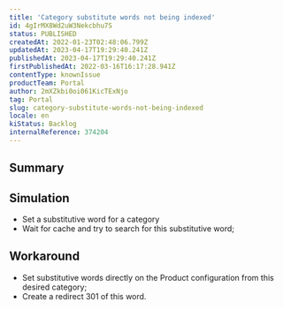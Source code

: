 ```yaml
---
title: 'Category substitute words not being indexed'
id: 4gIrMX8Wd2uW3Nekcbhu7S
status: PUBLISHED
createdAt: 2022-01-23T02:48:06.799Z
updatedAt: 2023-04-17T19:29:40.241Z
publishedAt: 2023-04-17T19:29:40.241Z
firstPublishedAt: 2022-03-16T16:17:28.941Z
contentType: knownIssue
productTeam: Portal
author: 2mXZkbi0oi061KicTExNjo
tag: Portal
slug: category-substitute-words-not-being-indexed
locale: en
kiStatus: Backlog
internalReference: 374204
---
```


## Summary



## Simulation



- Set a substitutive word for a category
- Wait for cache and try to search for this substitutive word;



## Workaround


- Set substitutive words directly on the Product configuration from this desired category;
- Create a redirect 301 of this word.

